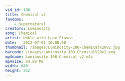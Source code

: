 ```yaml
---
vid_id: 108
title: Chemical v2
fandoms:
    - Supernatural
creators: Luminosity
song: Chemical
artist: Unkle with Lupe Fiasco
date:   2012-07-01 10:00:00
thumbnail: /images/Luminosity-108-Chemical%20v2.jpg
barcode: /images/Luminosity-108-Chemical%20v2.png
mp4name: Luminosity-108-Chemical v2.m4v
mp4size: 24.89 MB
width: 640
height: 352
---
```



